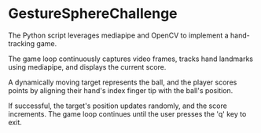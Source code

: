 # GestureSphereChallenge

The Python script leverages mediapipe and OpenCV to implement a hand-tracking game. 

The game loop continuously captures video frames, tracks hand landmarks using mediapipe, and displays the current score.

A dynamically moving target represents the ball, and the player scores points by aligning their hand's index finger tip with the ball's position. 


If successful, the target's position updates randomly, and the score increments. The game loop continues until the user presses the 'q' key to exit.
